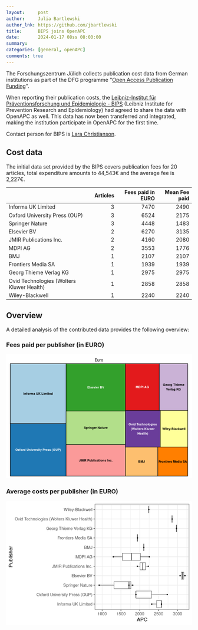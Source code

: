 ```yaml
---
layout:     post
author:     Julia Bartlewski
author_lnk: https://github.com/jbartlewski
title:      BIPS joins OpenAPC
date:       2024-01-17 08ss 08:00:00
summary:    
categories: [general, openAPC]
comments: true
---
```





The Forschungszentrum Jülich collects publication cost data from German institutions as part of the DFG programme "[Open Access Publication Funding](https://www.fz-juelich.de/en/zb/open-science/open-access/monitoring-dfg-oa-publication-funding)".

When reporting their publication costs, the [Leibniz-Institut für Präventionsforschung und Epidemiologie - BIPS](https://www.bips-institut.de/en/index.html) (Leibniz Institute for Prevention Research and Epidemiology) had agreed to share the data with OpenAPC as well. This data has now been transferred and integrated, making the institution participate in OpenAPC for the first time.

Contact person for BIPS is [Lara Christianson](mailto:christianson@leibniz-bips.de).


## Cost data



The initial data set provided by the BIPS covers publication fees for 20 articles, total expenditure amounts to 44,543€ and the average fee is 2,227€.



|                                          | Articles| Fees paid in EURO| Mean Fee paid|
|:-----------------------------------------|--------:|-----------------:|-------------:|
|Informa UK Limited                        |        3|              7470|          2490|
|Oxford University Press (OUP)             |        3|              6524|          2175|
|Springer Nature                           |        3|              4448|          1483|
|Elsevier BV                               |        2|              6270|          3135|
|JMIR Publications Inc.                    |        2|              4160|          2080|
|MDPI AG                                   |        2|              3553|          1776|
|BMJ                                       |        1|              2107|          2107|
|Frontiers Media SA                        |        1|              1939|          1939|
|Georg Thieme Verlag KG                    |        1|              2975|          2975|
|Ovid Technologies (Wolters Kluwer Health) |        1|              2858|          2858|
|Wiley-Blackwell                           |        1|              2240|          2240|



## Overview

A detailed analysis of the contributed data provides the following overview:

### Fees paid per publisher (in EURO)

![plot of chunk tree_bips_2024_01_17_full](/figure/tree_bips_2024_01_17_full-1.png)

###  Average costs per publisher (in EURO)

![plot of chunk box_bips_2024_01_17_publisher_full](/figure/box_bips_2024_01_17_publisher_full-1.png)
